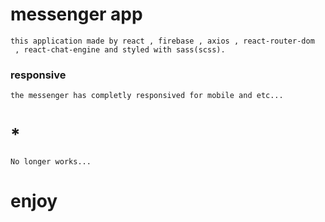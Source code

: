 # messenger app
    this application made by react , firebase , axios , react-router-dom
     , react-chat-engine and styled with sass(scss).

### responsive
    the messenger has completly responsived for mobile and etc...

 # *
    No longer works...


# enjoy

